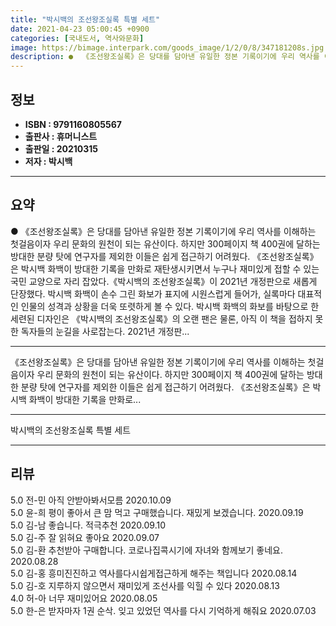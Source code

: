 ```yaml
---
title: "박시백의 조선왕조실록 특별 세트"
date: 2021-04-23 05:00:45 +0900
categories: [국내도서, 역사와문화]
image: https://bimage.interpark.com/goods_image/1/2/0/8/347181208s.jpg
description: ●  《조선왕조실록》은 당대를 담아낸 유일한 정본 기록이기에 우리 역사를 이해하는 첫걸음이자 우리 문화의 원천이 되는 유산이다. 하지만 300페이지 책 400권에 달하는 방대한 분량 탓에 연구자를 제외한 이들은 쉽게 접근하기 어려웠다. 《조선왕조실록》은 박시백 화백이 방대한 기록을 만화로 재탄생시키면서 
---
```


## **정보**

- **ISBN : 9791160805567**
- **출판사 : 휴머니스트**
- **출판일 : 20210315**
- **저자 : 박시백**

------



## **요약**

●  《조선왕조실록》은 당대를 담아낸 유일한 정본 기록이기에 우리 역사를 이해하는 첫걸음이자 우리 문화의 원천이 되는 유산이다. 하지만 300페이지 책 400권에 달하는 방대한 분량 탓에 연구자를 제외한 이들은 쉽게 접근하기 어려웠다. 《조선왕조실록》은 박시백 화백이 방대한 기록을 만화로 재탄생시키면서 누구나 재미있게 접할 수 있는 국민 교양으로 자리 잡았다.《박시백의 조선왕조실록》이 2021년 개정판으로 새롭게 단장했다. 박시백 화백이 손수 그린 화보가 표지에 시원스럽게 들어가, 실록마다 대표적인 인물의 성격과 상황을 더욱 또렷하게 볼 수 있다. 박시백 화백의 화보를 바탕으로 한 세련된 디자인은 《박시백의 조선왕조실록》의 오랜 팬은 물론, 아직 이 책을 접하지 못한 독자들의 눈길을 사로잡는다. 2021년 개정판...

------

《조선왕조실록》은 당대를 담아낸 유일한 정본 기록이기에 우리 역사를 이해하는 첫걸음이자 우리 문화의 원천이 되는 유산이다. 하지만 300페이지 책 400권에 달하는 방대한 분량 탓에 연구자를 제외한 이들은 쉽게 접근하기 어려웠다. 《조선왕조실록》은 박시백 화백이 방대한 기록을 만화로... 

------


박시백의 조선왕조실록 특별 세트 

------


## **리뷰** 

5.0 전-민 아직 안받아봐서모름 2020.10.09 <br/>5.0 윤-희 평이 좋아서 큰 맘 먹고 구매했습니다.
재밌게 보겠습니다. 2020.09.19 <br/>5.0 김-남 좋습니다. 적극추천 2020.09.10 <br/>5.0 김-주 잘 읽혀요 좋아요 2020.09.07 <br/>5.0 김-환 추천받아 구매합니다. 코로나집콕시기에 자녀와 함께보기 좋네요. 2020.08.28 <br/>5.0 김-홍 흥미진진하고 역사를다시쉽게접근하게 해주는 책입니다 2020.08.14 <br/>5.0 김-호 지루하지 않으면서 재미있게 조선사를 익힐 수 있다 2020.08.13 <br/>4.0 허-아 너무 재미있어요 2020.08.05 <br/>5.0 한-은 받자마자 1권 순삭. 잊고 있었던 역사를 다시 기억하게 해줘요 2020.07.03 <br/>